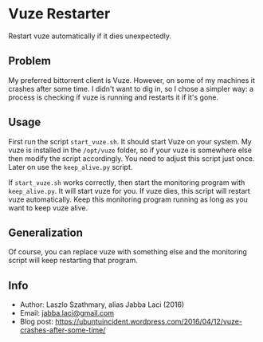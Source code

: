 Vuze Restarter
==============

Restart vuze automatically if it dies unexpectedly.

Problem
-------
My preferred bittorrent client is Vuze. However, on some of my machines it
crashes after some time. I didn't want to dig in, so I chose a simpler way:
a process is checking if vuze is running and restarts it if it's gone.

Usage
-----
First run the script `start_vuze.sh`. It should start Vuze on your
system. My vuze is installed in the `/opt/vuze` folder, so if your vuze
is somewhere else then modify the script accordingly. You need to adjust
this script just once. Later on use the `keep_alive.py` script.

If `start_vuze.sh` works correctly, then start the monitoring program
with `keep_alive.py`. It will start vuze for you. If vuze dies, this
script will restart vuze automatically. Keep this monitoring program
running as long as you want to keep vuze alive.

Generalization
--------------
Of course, you can replace vuze with something else and the monitoring
script will keep restarting that program.

Info
----
* Author: Laszlo Szathmary, alias Jabba Laci (2016)
* Email: <jabba.laci@gmail.com>
* Blog post: <https://ubuntuincident.wordpress.com/2016/04/12/vuze-crashes-after-some-time/>
